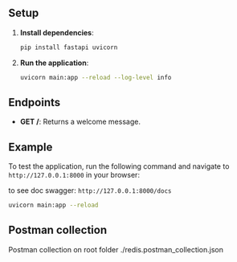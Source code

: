 
## Setup

1. **Install dependencies**:
    ```sh
    pip install fastapi uvicorn
    ```

2. **Run the application**:
    ```sh
    uvicorn main:app --reload --log-level info
    ```

## Endpoints

- **GET /**: Returns a welcome message.

## Example

To test the application, run the following command and navigate to `http://127.0.0.1:8000` in your browser:

to see doc swagger:  `http://127.0.0.1:8000/docs`

```sh
uvicorn main:app --reload

```

## Postman collection

Postman collection on root folder ./redis.postman_collection.json